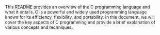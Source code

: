This README provides an overview of the C programming language and what it entails. C is a powerful and widely used programming language known for its efficiency, flexibility, and portability. In this document, we will cover the key aspects of C programming and provide a brief explanation of various concepts and techniques.
